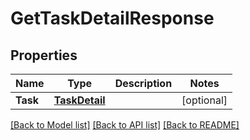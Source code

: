 # GetTaskDetailResponse

## Properties

Name | Type | Description | Notes
------------ | ------------- | ------------- | -------------
**Task** | [**TaskDetail**](TaskDetail.md) |  | [optional] 

[[Back to Model list]](../README.md#documentation-for-models) [[Back to API list]](../README.md#documentation-for-api-endpoints) [[Back to README]](../README.md)



